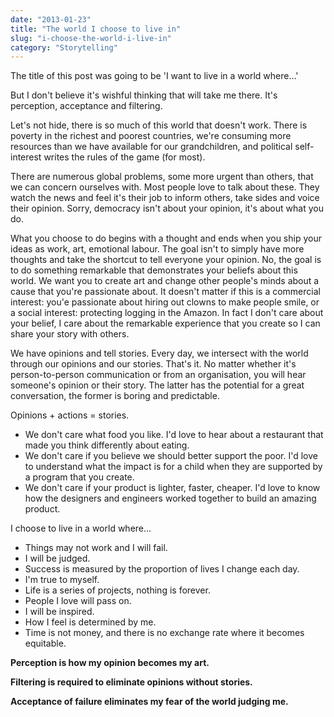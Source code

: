 ```yaml
---
date: "2013-01-23"
title: "The world I choose to live in"
slug: "i-choose-the-world-i-live-in"
category: "Storytelling"
---
```


The title of this post was going to be 'I want to live in a world where…'

But I don't believe it's wishful thinking that will take me there. It's perception, acceptance and filtering.

Let's not hide, there is so much of this world that doesn't work. There is poverty in the richest and poorest countries, we're consuming more resources than we have available for our grandchildren, and political self-interest writes the rules of the game (for most).

There are numerous global problems, some more urgent than others, that we can concern ourselves with. Most people love to talk about these. They watch the news and feel it's their job to inform others, take sides and voice their opinion. Sorry, democracy isn't about your opinion, it's about what you do.

What you choose to do begins with a thought and ends when you ship your ideas as work, art, emotional labour. The goal isn't to simply have more thoughts and take the shortcut to tell everyone your opinion. No, the goal is to do something remarkable that demonstrates your beliefs about this world. We want you to create art and change other people's minds about a cause that you're passionate about. It doesn't matter if this is a commercial interest: you'e passionate about hiring out clowns to make people smile, or a social interest: protecting logging in the Amazon. In fact I don't care about your belief, I care about the remarkable experience that you create so I can share your story with others.

We have opinions and tell stories. Every day, we intersect with the world through our opinions and our stories. That's it. No matter whether it's person-to-person communication or from an organisation, you will hear someone's opinion or their story. The latter has the potential for a great conversation, the former is boring and predictable.

Opinions + actions = stories.

* We don't care what food you like. I'd love to hear about a restaurant that made you think differently about eating.
* We don't care if you believe we should better support the poor. I'd love to understand what the impact is for a child when they are supported by a program that you create.
* We don't care if your product is lighter, faster, cheaper. I'd love to know how the designers and engineers worked together to build an amazing product.

I choose to live in a world where…

- Things may not work and I will fail.
- I will be judged.
- Success is measured by the proportion of lives I change each day.
- I'm true to myself.
- Life is a series of projects, nothing is forever.
- People I love will pass on.
- I will be inspired.
- How I feel is determined by me.
- Time is not money, and there is no exchange rate where it becomes equitable.

**Perception is how my opinion becomes my art.**

**Filtering is required to eliminate opinions without stories.**

**Acceptance of failure eliminates my fear of the world judging me.**


